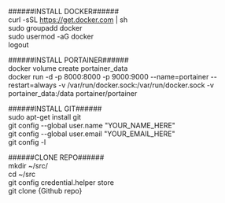 ######INSTALL DOCKER######  
curl -sSL https://get.docker.com | sh  
sudo groupadd docker  
sudo usermod -aG docker <your username to add to docker group here>  
logout  


######INSTALL PORTAINER######  
docker volume create portainer_data  
docker run -d -p 8000:8000 -p 9000:9000 --name=portainer --restart=always -v /var/run/docker.sock:/var/run/docker.sock -v portainer_data:/data portainer/portainer  


######INSTALL GIT######  
sudo apt-get install git  
git config --global user.name "YOUR_NAME_HERE"  
git config --global user.email "YOUR_EMAIL_HERE"  
git config -l  


######CLONE REPO######  
mkdir ~/src/  
cd ~/src  
git config credential.helper store  
git clone {Github repo}  

